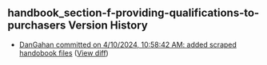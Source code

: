 ## handbook_section-f-providing-qualifications-to-purchasers Version History

* [DanGahan committed on 4/10/2024, 10:58:42 AM: added scraped handobook files](https://github.com/DanGahanCGI/DanGahanCGI.github.io/commit/3f0541d6868df584481934bbd8a488f62e9c80eb) ([View diff](https://github.com/DanGahanCGI/DanGahanCGI.github.io/compare/78a43219088e2dc57a967260348684153f6548fd...3f0541d6868df584481934bbd8a488f62e9c80eb))

